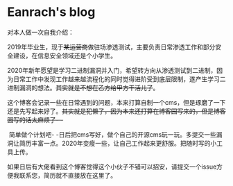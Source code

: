 # Eanrach's blog
对本人做一次自我介绍：

​	2019年毕业生，现于~~某运营商~~做驻场渗透测试，主要负责日常渗透工作和部分安全建设，在信息安全领域还是个小学生。

​	2020年新年愿望是学习二进制漏洞并入门，希望转方向从渗透测试到二进制，因为日常工作中发现工作越来越流程化的同时觉得进阶受到底层限制，遂产生学习二进制漏洞的想法。~~其实就是不想在乙方给甲方干活儿了~~。

​	这个博客会记录一些在日常遇到的问题，本来打算自制一个cms，但是琢磨了一下还是先写起来好了。~~其实就是犯懒了，因为本来还打算在博客园写来的，但是博客园写的话太麻烦了- -~~

​	简单做个计划吧- -日后把cms写好，做个自己的开源cms玩一玩。多提交一些漏洞让简历丰富一点。2020年变瘦一些，让自己工作起来更舒服。把随时写的小工具上传。

​	如果日后有大佬看到这个博客觉得这个小伙子不错可以招安，请提交一个issue方便我联系您，简历就不直接放在这里了。

